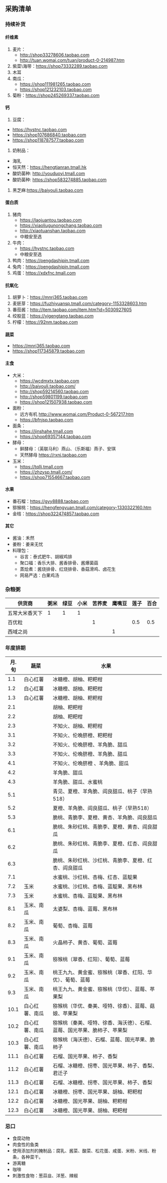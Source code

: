 ## 采购清单

### 持续补货
#### 纤维素
1. 麦片：
	* http://shop33278606.taobao.com
	* http://tuan.womai.com/tuan/product-0-214987.htm
1. 紫菜\海带：https://shop73332289.taobao.com
1. 木耳
1. 南瓜：
	* https://shop111981265.taobao.com
    * https://shop121232103.taobao.com
1. 菊粉：https://shop245269337.taobao.com

#### 钙
1. 豆腐：
  * https://hystnc.taobao.com
  * https://shop107686840.taobao.com
  * https://shop118787577.taobao.com
1. 奶制品：
  * 海乳
  * 恒天然：https://hengtianran.tmall.hk
  * 酸奶菌种: http://youduoyi.tmall.com
  * 酸奶菌种: https://shop583274885.taobao.com
1. 黑芝麻:https://baiyouli.taobao.com

#### 蛋白质
1. 猪肉
	* https://laojuantou.taobao.com
    * https://xiaoliugunongchang.taobao.com
	* http://xiaotuanshan.taobao.com
    * 中粮安至选
1. 牛肉：
	* https://hystnc.taobao.com
    * 中粮安至选
1. 鸭肉：https://pengdashipin.tmall.com
1. 兔肉：https://pengdashipin.tmall.com
1. 鸡蛋：https://xdxfnc.tmall.com

#### 抗氧化
1. 胡萝卜：https://mnrj365.taobao.com
2. 麦胚芽：https://fuzhiyuansp.tmall.com/category-1153328603.htm
3. 番茄酱：http://item.taobao.com/item.htm?id=5030927605
4. 绞股蓝：https://yigengtang.taobao.com
5. 柠檬：https://92nm.taobao.com

#### 蔬菜
* https://mnrj365.taobao.com
* https://shop117345879.taobao.com

#### 主食
* 大米：
  * https://wcdmxtx.taobao.com
  * http://baiyouli.taobao.com/
  * http://shop59214560.taobao.com
  * http://shop59801199.taobao.com
  * https://shop121507938.taobao.com
* 面粉：
  * 远方有机 http://www.womai.com/Product-0-567217.htm
  * https://bfnjsp.taobao.com
* 面条：
  * https://jinshahe.tmall.com
  * https://shop69357144.taobao.com
* 酵母：
  * 鲜酵母：（英联马利）燕山、（乐斯福）燕子、安琪
  * 天然酵母 https://rxnj.taobao.com
* 玉米：
  * https://tqllj.tmall.com
  * https://zhzysp.tmall.com/
  * https://shop71554667.taobao.com

#### 水果
* 番石榴：https://gyy8888.taobao.com
* 猕猴桃：https://hengfengyuan.tmall.com/category-1330322160.htm
* 金桔：https://shop322474857.taobao.com

#### 其它
* 酱油：禾然
* 姜粉：姜来无忧
* 料理包：
	* 谷言：泰式肥牛、胡椒鸡排
	* 聚口福：香乐大排、酱香排骨、酱爆菌菇
	* 蒸烩煮：酱烧排骨、红烧排骨、香菇滑鸡、卤花生
    * 网易严选：白果鸡汤

### 杂粮粥
|供货商                       |粥米|绿豆|小米|苦荞麦|鹰嘴豆|莲子|百合|
|---------------------------|------|------|------|---------|---------|------|------|
|五常大米香天下        |1     |1      | 1    |           |           |        |       |
|百优粒                       |       |        |       |     1    |           |  0.5 | 0.5 |
|西域之尚                   |       |        |       |           |    1     |        |       |

### 年度排期

|月.旬| 蔬菜 | 水果 |
|----|------|-----|
|1.1|白心红薯|冰糖橙、胡柚、粑粑柑|
|1.2|白心红薯|冰糖橙、胡柚、粑粑柑|
|1.3|白心红薯|冰糖橙、胡柚、粑粑柑|
|2.1||胡柚、粑粑柑|
|2.2||胡柚、粑粑柑|
|2.3||不知火、胡柚、粑粑柑|
|3.1||不知火、伦晚脐橙、粑粑柑|
|3.2||不知火、伦晚脐橙、羊角脆、甜瓜|
|3.3||不知火、伦晚脐橙、羊角脆、甜瓜|
|4.1||不知火、伦晚脐橙 、羊角脆、甜瓜|
|4.2||羊角脆、甜瓜|
|4.3||羊角脆、甜瓜、水蜜桃|
|5.1||青见、夏橙、羊角脆、阎良甜瓜、桃子（早熟518）|
|5.2||夏橙、羊角脆、阎良甜瓜、桃子（早熟518）|
|5.3||脆桃、青脆李、夏橙、黄杏、羊角脆、阎良甜瓜|
|6.1||脆桃、朱砂红桃、青脆李、夏橙、黄杏、阎良甜瓜|
|6.2||脆桃、朱砂红桃、青脆李、夏橙、红杏、阎良甜瓜|
|6.3||脆桃、朱砂红桃、沙红桃、青脆李、夏橙、红杏、阎良甜瓜|
|7.1||水蜜桃、沙红桃、杏梅、红杏、蓝靛果|
|7.2|玉米|水蜜桃、沙红桃、杏梅、蓝靛果、黑布林|
|7.3|玉米|水蜜桃、杏梅、蓝靛果、黑布林|
|8.1|玉米、南瓜|太婆梨、杏梅、蓝莓、黑布林|
|8.2|玉米、南瓜|葡萄、杏梅、蓝莓|
|8.3|玉米、南瓜|火晶柿子、黄杏、葡萄、蓝莓|
|9.1|玉米、南瓜|猕猴桃（翠香、红阳）、葡萄、蓝莓|
|9.2|玉米、南瓜|桃王九九、黄金蜜、猕猴桃（翠香、红阳、华优）、葡萄、蓝莓|
|9.3|玉米、南瓜|桃王九九、黄金蜜、猕猴桃（华优）、蓝莓、苹果梨|
|10.1|白心红薯、南瓜|猕猴桃（华优、秦美、哑特、徐香）、蓝莓、菇娘、苹果梨|
|10.2|白心红薯、南瓜|猕猴桃（秦美、哑特、徐香、海沃德）、石榴、蓝莓、国光苹果、脆柿子、苹果梨|
|10.3|白心红薯、南瓜|猕猴桃（海沃德）、石榴、蓝莓、国光苹果、脆柿子|
|11.1|白心红薯|石榴、国光苹果、柿子、香梨|
|11.2|白心红薯|石榴、冰糖橙、拐枣、国光苹果、柿子、香梨、君迁子|
|11.3|白心红薯|石榴、冰糖橙、拐枣、国光苹果、柿子、香梨|
|12.1|白心红薯|冰糖橙、拐枣、国光苹果、胡柚、粑粑柑|
|12.2|白心红薯|冰糖橙、国光苹果、胡柚、粑粑柑|
|12.3|白心红薯|冰糖橙、国光苹果、胡柚、粑粑柑|

### 忌口 
* 食腐动物
* 肉食性的鱼类
* 使用添加剂的腌制品：腐乳、酱菜、酸菜、松花蛋、咸蛋、米粉、米线、粉条，各种菜干。
* 游离糖
* 咖啡
* 刺激性食物：葱蒜韭、洋葱、辣椒
